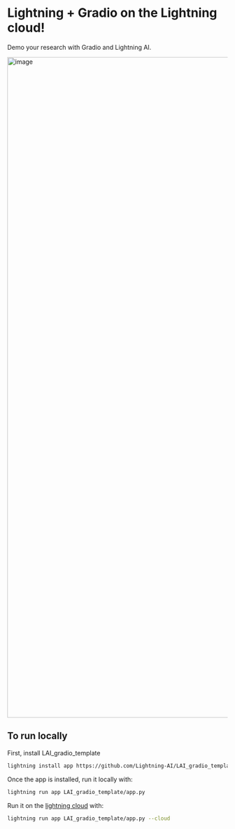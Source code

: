 # Lightning + Gradio on the Lightning cloud!
Demo your research with Gradio and Lightning AI.

<img width="1507" alt="image" src="https://user-images.githubusercontent.com/3640001/196965750-adb1e701-3d7d-4f5c-8f82-977152aa4026.png">

## To run locally

First, install LAI_gradio_template

```bash
lightning install app https://github.com/Lightning-AI/LAI_gradio_template
```

Once the app is installed, run it locally with:

```bash
lightning run app LAI_gradio_template/app.py
```

Run it on the [lightning cloud](lightning.ai) with:

```bash
lightning run app LAI_gradio_template/app.py --cloud
```
